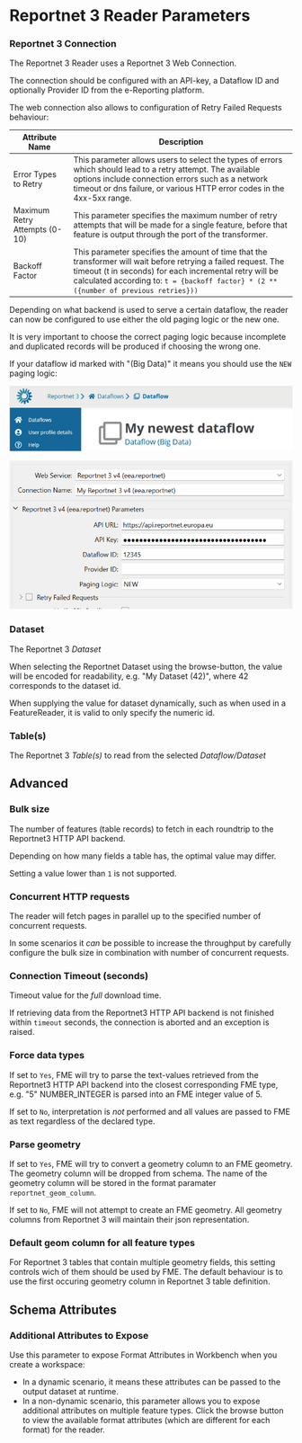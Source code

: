 # Reportnet 3 Reader Parameters

### Reportnet 3 Connection
The Reportnet 3 Reader uses a Reportnet 3 Web Connection. 

The connection should be configured with an API-key, a Dataflow ID and optionally Provider ID from the e-Reporting platform. 

The web connection also allows to configuration of Retry Failed Requests behaviour:

| Attribute Name                |  Description                 |
| ----------------------------- | ---------------------------- |
| Error Types to Retry          | This parameter allows users to select the types of errors which should lead to a retry attempt. The available options include connection errors such as a network timeout or dns failure, or various HTTP error codes in the 4xx-5xx range. |
| Maximum Retry Attempts (0-10) | This parameter specifies the maximum number of retry attempts that will be made for a single feature, before that feature is output through the <Rejected> port of the transformer. |
| Backoff Factor                | This parameter specifies the amount of time that the transformer will wait before retrying a failed request. The timeout (t in seconds) for each incremental retry will be calculated according to: `t = {backoff factor} * (2 ** ({number of previous retries}))` |

Depending on what backend is used to serve a certain dataflow, the reader can now be configured to use either the old paging logic or the new one.

It is very important to choose the correct paging logic because incomplete and duplicated records will be produced if choosing the wrong one.

If your dataflow id marked with "(Big Data)" it means you should use the `NEW` paging logic:

![](./images/big-data-dataflow.png)

![](./images/new-paging-logic.png)

### Dataset
The Reportnet 3 *Dataset*

When selecting the Reportnet Dataset using the browse-button, the value will be encoded for readability, e.g. "My Dataset (42)", where 42 corresponds to the dataset id.

When supplying the value for dataset dynamically, such as when used in a FeatureReader, it is valid to only specify the numeric id.

### Table(s)
The Reportnet 3 *Table(s)* to read from the selected *Dataflow/Dataset*

## Advanced

### Bulk size
The number of features (table records) to fetch in each roundtrip to the Reportnet3 HTTP API backend.

Depending on how many fields a table has, the optimal value may differ.

Setting a value lower than `1` is not supported.

### Concurrent HTTP requests
The reader will fetch pages in parallel up to the specified number of concurrent requests. 

In some scenarios it _can_ be possible to increase the throughput by carefully configure the bulk size in combination with number of concurrent requests.

### Connection Timeout (seconds)
Timeout value for the *full* download time.

If retrieving data from the Reportnet3 HTTP API backend is not finished within `timeout` seconds, the connection is aborted and an exception is raised.

### Force data types
If set to `Yes`, FME will try to parse the text-values retrieved from the Reportnet3 HTTP API backend into the closest corresponding FME type, e.g. "5" NUMBER_INTEGER is parsed into an FME integer value of 5.

If set to `No`, interpretation is *not* performed and all values are passed to FME as text regardless of the declared type.

### Parse geometry
If set to `Yes`, FME will try to convert a geometry column to an FME geometry. The geometry column will be dropped from schema. The name of the geometry column will be stored in the format paramater `reportnet_geom_column`.

If set to `No`, FME will not attempt to create an FME geometry. All geometry columns from Reportnet 3 will maintain their json representation.

### Default geom column for all feature types
For Reportnet 3 tables that contain multiple geometry fields, this setting controls wich of them should be used by FME. The default behaviour is to use the first occuring geometry column in Reportnet 3 table definition.

## Schema Attributes
### Additional Attributes to Expose
Use this parameter to expose Format Attributes in Workbench when you create a workspace:

* In a dynamic scenario, it means these attributes can be passed to the output dataset at runtime.
* In a non-dynamic scenario, this parameter allows you to expose additional attributes on multiple feature types. Click the browse button to view the available format attributes (which are different for each format) for the reader.


